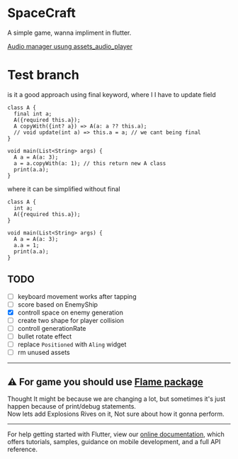 # SpaceCraft

A simple game, wanna impliment in flutter.

[Audio manager usung assets_audio_player](https://pub.dev/packages/assets_audio_player/example)

# Test branch
is it a good approach using final keyword, where I I have to update field 
```
class A {
  final int a;
  A({required this.a});
  A copyWith({int? a}) => A(a: a ?? this.a);
  // void update(int a) => this.a = a; // we cant being final
}

void main(List<String> args) {
  A a = A(a: 3);
  a = a.copyWith(a: 1); // this return new A class
  print(a.a);
}
```

where it can be simplified without final 
```
class A {
  int a;
  A({required this.a});
}

void main(List<String> args) {
  A a = A(a: 3);
  a.a = 1;
  print(a.a);
}
```
## TODO
- [ ] keyboard movement works after tapping
- [ ] score based on EnemyShip
- [x] controll space on enemy generation
- [ ] create two shape for player collision
- [ ] controll generationRate
- [ ] bullet rotate effect
- [ ] replace `Positioned` with `Aling` widget
- [ ] rm unused assets

---

## ⚠ For game you should use [Flame package](https://pub.dev/packages/flame)

<!-- ## ⚠ Debuging is Much laggy, avoid debug statements on forEach loop -->

Thought It might be because we are changing a lot, but sometimes it's just happen because of print/debug statements.  
Now lets add Explosions Rives on it, Not sure about how it gonna perform.

---

For help getting started with Flutter, view our
[online documentation](https://flutter.dev/docs), which offers tutorials,
samples, guidance on mobile development, and a full API reference.
